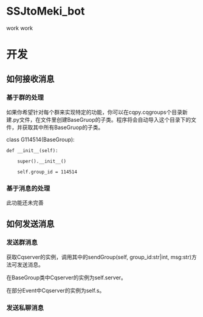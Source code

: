 # SSJtoMeki_bot
work work
# 开发
## 如何接收消息
### 基于群的处理
如果你希望针对每个群来实现特定的功能，你可以在cqpy.cqgroups个目录新建.py文件，在文件里创建BaseGruop的子类。程序将会自动导入这个目录下的文件，并获取其中所有BaseGruop的子类。

class G114514(BaseGroup):

    def __init__(self):
    
        super().__init__()
        
        self.group_id = 114514


### 基于消息的处理
此功能还未完善

## 如何发送消息

### 发送群消息
获取Cqserver的实例，调用其中的sendGroup(self, group_id:str|int, msg:str)方法可发送消息。

在BaseGroup类中Cqserver的实例为self.server。

在部分Event中Cqserver的实例为self.s。
### 发送私聊消息
